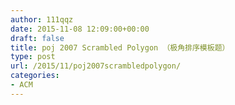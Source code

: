 ```yaml
---
author: 111qqz
date: 2015-11-08 12:09:00+00:00
draft: false
title: poj 2007 Scrambled Polygon （极角排序模板题）
type: post
url: /2015/11/poj2007scrambledpolygon/
categories:
- ACM
---
```


